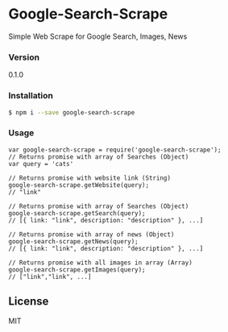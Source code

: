 # Google-Search-Scrape

Simple Web Scrape for Google Search, Images, News

### Version
0.1.0

### Installation
```sh
$ npm i --save google-search-scrape
```

### Usage
    var google-search-scrape = require('google-search-scrape');
    // Returns promise with array of Searches (Object)
    var query = 'cats'
    
    // Returns promise with website link (String)    
    google-search-scrape.getWebsite(query);
    // "link"

    // Returns promise with array of Searches (Object)
    google-search-scrape.getSearch(query);
    // [{ link: "link", description: "description" }, ...]
    
    // Returns promise with array of news (Object)
    google-search-scrape.getNews(query);
    // [{ link: "link", description: "description" }, ...]
    
    // Returns promise with all images in array (Array)
    google-search-scrape.getImages(query);
    // ["link","link", ...]
    

License
----
MIT
